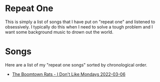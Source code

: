 # Repeat One
This is simply a list of songs that I have put on "repeat one" and listened to obsessively. I typically do this when I need to solve a tough problem and I want some background music to drown out the world.

# Songs
Here are a list of my "repeat one songs" sorted by chronological order.

* [The Boomtown Rats - I Don't Like Mondays 2022-03-06](https://open.spotify.com/track/7JFoeg0arawADjGcz9gBnq?si=524e7ab32e634fe5)
